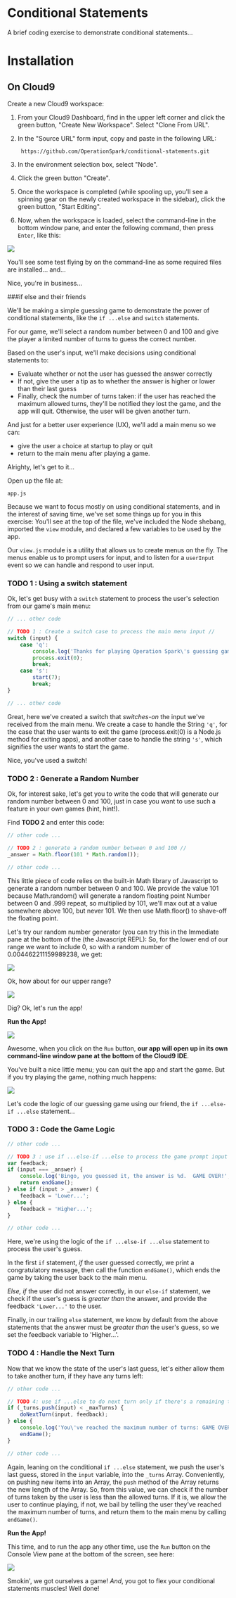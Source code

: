Conditional Statements
======================

A brief coding exercise to demonstrate conditional statements...

# Installation

## On Cloud9

Create a new Cloud9 workspace:

1. From your Cloud9 Dashboard, find in the upper left corner and click the green button, "Create New Workspace".
Select "Clone From URL".
2. In the "Source URL" form input, copy and paste in the following URL:

        https://github.com/OperationSpark/conditional-statements.git

3. In the environment selection box, select "Node".
4. Click the green button "Create".
5. Once the workspace is completed (while spooling up, you'll see a spinning gear on the newly created workspace in the sidebar), click the green button, "Start Editing".
6. Now, when the workspace is loaded, select the command-line in the bottom window pane, and enter the following command, then press `Enter`, like this:

<img src="https://raw.githubusercontent.com/OperationSpark/conditional-statements/master/img/npm-install.png">

You'll see some test flying by on the command-line as some required files are installed... and...

Nice, you're in business...

###if else and their friends

We'll be making a simple guessing game to demonstrate the power of conditional statements, like the `if ...else` and `switch` statements.

For our game, we'll select a random number between 0 and 100 and give the player a limited number of turns to guess the correct number.

Based on the user's input, we'll make decisions using conditional statements to:

* Evaluate whether or not the user has guessed the answer correctly
* If not, give the user a tip as to whether the answer is higher or lower than their last guess
* Finally, check the number of turns taken: if the user has reached the maximum allowed turns, they'll be notified they lost the game, and the app will quit.  Otherwise, the user will be given another turn.

And just for a better user experience (UX), we'll add a main menu so we can:

*  give the user a choice at startup to play or quit
*  return to the main menu after playing a game.

Alrighty, let's get to it...

Open up the file at:

    app.js

Because we want to focus mostly on using conditional statements, and in the interest of saving time, we've set some things up for you in this exercise: You'll see at the top of the file, we've included the Node shebang, imported the `view` module, and declared a few variables to be used by the app.

Our `view.js` module is a utility that allows us to create menus on the fly.  The menus enable us to prompt users for input, and to listen for a `userInput` event so we can handle and respond to user input.

### TODO 1 : Using a switch statement

Ok, let's get busy with a `switch` statement to process the user's selection from our game's main menu:

````javascript
// ... other code

// TODO 1 : Create a switch case to process the main menu input //
switch (input) {
    case 'q':
        console.log('Thanks for playing Operation Spark\'s guessing game! Bye bye!');
        process.exit(0);
        break;
    case 's':
        start(7);
        break;
}

// ... other code
````

Great, here we've created a switch that _switches-on_ the input we've received from the main menu.  We create a case to handle the String `'q'`, for the case that the user wants to exit the game (process.exit(0) is a Node.js method for exiting apps), and another case to handle the string `'s'`, which signifies the user wants to start the game.

Nice, you've used a switch!

### TODO 2 : Generate a Random Number

Ok, for interest sake, let's get you to write the code that will generate our random number between 0 and 100, just in case you want to use such a feature in your own games (hint, hint!).

Find **TODO 2** and enter this code:

````javascript
// other code ...

// TODO 2 : generate a random number between 0 and 100 //
_answer = Math.floor(101 * Math.random());

// other code ...
````

This little piece of code relies on the built-in Math library of Javascript to generate a random number between 0 and 100.  We provide the value 101 because Math.random() will generate a random floating point Number between 0 and .999 repeat, so multiplied by 101, we'll max out at a value somewhere above 100, but never 101.  We then use Math.floor() to shave-off the floating point.

Let's try our random number generator (you can try this in the Immediate pane at the bottom of the (the Javascript REPL):  So, for the lower end of our range we want to include 0, so with a random number of 0.004462211159989238, we get:

<img src="https://raw.githubusercontent.com/OperationSpark/conditional-statements/master/img/lower-end-range.png">

Ok, how about for our upper range?

<img src="https://raw.githubusercontent.com/OperationSpark/conditional-statements/master/img/upper-end-range.png">

Dig?  Ok, let's run the app!

**Run the App!**

<img src="https://raw.githubusercontent.com/OperationSpark/conditional-statements/master/img/run-app-first-time.png">

Awesome, when you click on the `Run` button, **our app will open up in its own command-line window pane at the bottom of the Cloud9 IDE**.

You've built a nice little menu; you can quit the app and start the game.  But if you try playing the game, nothing much happens:

<img src="https://raw.githubusercontent.com/OperationSpark/conditional-statements/master/img/app-first-run.png">

Let's code the logic of our guessing game using our friend, the `if ...else-if ...else` statement...

### TODO 3 : Code the Game Logic

````javascript
// other code ...

// TODO 3 : use if ...else-if ...else to process the game prompt input //
var feedback;
if (input === _answer) {
    console.log('Bingo, you guessed it, the answer is %d.  GAME OVER!', _answer);
    return endGame();
} else if (input > _answer) {
    feedback = 'Lower...';
} else {
    feedback = 'Higher...';
}

// other code ...
````

Here, we're using the logic of the `if ...else-if ...else` statement to process the user's guess.

In the first `if` statement, _if_ the user guessed correctly, we print a congratulatory message, then call the function `endGame()`, which ends the game by taking the user back to the main menu.

_Else, if_ the user did not answer correctly, in our `else-if` statement, we check if the user's guess is _greater than_ the answer, and provide the feedback `'Lower...'` to the user.

Finally, in our trailing `else` statement, we know by default from the above statements that the answer must be _greater than_ the user's guess, so we set the feedback variable to 'Higher...'.

### TODO 4 : Handle the Next Turn

Now that we know the state of the user's last guess, let's either allow them to take another turn, if they have any turns left:

````javascript
// other code ...

// TODO 4: use if ...else to do next turn only if there's a remaining turn //
if (_turns.push(input) < _maxTurns) {
    doNextTurn(input, feedback);
} else {
    console.log('You\'ve reached the maximum number of turns: GAME OVER!');
    endGame();
}

// other code ...
````

Again, leaning on the conditional `if ...else` statement, we push the user's last guess, stored in the `input` variable, into the `_turns` Array.  Conveniently, on pushing new items into an Array, the `push` method of the Array returns the new length of the Array.  So, from this value, we can check if the number of turns taken by the user is less than the allowed turns.  If it is, we allow the user to continue playing, if not, we bail by telling the user they've reached the maximum number of turns, and return them to the main menu by calling `endGame()`.

**Run the App!**

This time, and to run the app any other time, use the `Run` button on the Console View pane at the bottom of the screen, see here:

<img src="https://raw.githubusercontent.com/OperationSpark/conditional-statements/master/img/app-second-run.png">

Smokin', we got ourselves a game!  _And_, you got to flex your conditional statements muscles!  Well done!
